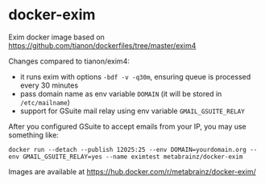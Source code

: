# docker-exim


Exim docker image based on https://github.com/tianon/dockerfiles/tree/master/exim4

Changes compared to tianon/exim4:

- it runs exim with options `-bdf -v -q30m`, ensuring queue is processed every 30 minutes
- pass domain name as env variable `DOMAIN` (it will be stored in `/etc/mailname`)
- support for GSuite mail relay using env variable `GMAIL_GSUITE_RELAY`


After you configured GSuite to accept emails from your IP, you may use something like:

```
docker run --detach --publish 12025:25 --env DOMAIN=yourdomain.org --env GMAIL_GSUITE_RELAY=yes --name eximtest metabrainz/docker-exim
```


Images are available at https://hub.docker.com/r/metabrainz/docker-exim/
